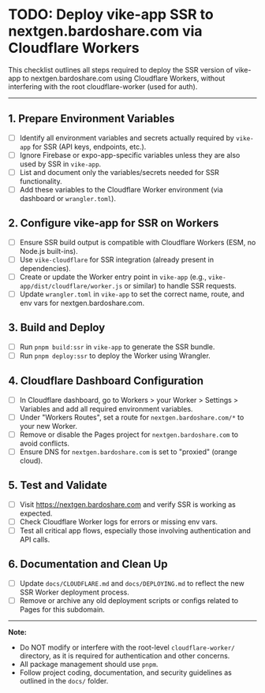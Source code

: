 # TODO: Deploy vike-app SSR to nextgen.bardoshare.com via Cloudflare Workers

This checklist outlines all steps required to deploy the SSR version of vike-app to nextgen.bardoshare.com using Cloudflare Workers, without interfering with the root cloudflare-worker (used for auth).

---

## 1. Prepare Environment Variables

- [ ] Identify all environment variables and secrets actually required by `vike-app` for SSR (API keys, endpoints, etc.).
- [ ] Ignore Firebase or expo-app-specific variables unless they are also used by SSR in `vike-app`.
- [ ] List and document only the variables/secrets needed for SSR functionality.
- [ ] Add these variables to the Cloudflare Worker environment (via dashboard or `wrangler.toml`).

## 2. Configure vike-app for SSR on Workers

- [ ] Ensure SSR build output is compatible with Cloudflare Workers (ESM, no Node.js built-ins).
- [ ] Use `vike-cloudflare` for SSR integration (already present in dependencies).
- [ ] Create or update the Worker entry point in `vike-app` (e.g., `vike-app/dist/cloudflare/worker.js` or similar) to handle SSR requests.
- [ ] Update `wrangler.toml` in `vike-app` to set the correct name, route, and env vars for nextgen.bardoshare.com.

## 3. Build and Deploy

- [ ] Run `pnpm build:ssr` in `vike-app` to generate the SSR bundle.
- [ ] Run `pnpm deploy:ssr` to deploy the Worker using Wrangler.

## 4. Cloudflare Dashboard Configuration

- [ ] In Cloudflare dashboard, go to Workers > your Worker > Settings > Variables and add all required environment variables.
- [ ] Under "Workers Routes", set a route for `nextgen.bardoshare.com/*` to your new Worker.
- [ ] Remove or disable the Pages project for `nextgen.bardoshare.com` to avoid conflicts.
- [ ] Ensure DNS for `nextgen.bardoshare.com` is set to "proxied" (orange cloud).

## 5. Test and Validate

- [ ] Visit https://nextgen.bardoshare.com and verify SSR is working as expected.
- [ ] Check Cloudflare Worker logs for errors or missing env vars.
- [ ] Test all critical app flows, especially those involving authentication and API calls.

## 6. Documentation and Clean Up

- [ ] Update `docs/CLOUDFLARE.md` and `docs/DEPLOYING.md` to reflect the new SSR Worker deployment process.
- [ ] Remove or archive any old deployment scripts or configs related to Pages for this subdomain.

---

**Note:**

- Do NOT modify or interfere with the root-level `cloudflare-worker/` directory, as it is required for authentication and other concerns.
- All package management should use `pnpm`.
- Follow project coding, documentation, and security guidelines as outlined in the `docs/` folder.

